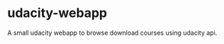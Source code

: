 udacity-webapp
==============

A small udacity webapp to browse download courses using udacity api.

